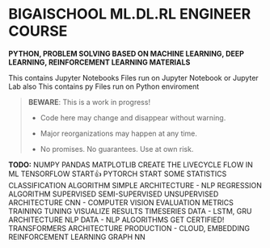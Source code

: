 # BIGAISCHOOL ML.DL.RL ENGINEER COURSE

**PYTHON, PROBLEM SOLVING BASED ON MACHINE LEARNING, DEEP LEARNING, REINFORCEMENT LEARNING MATERIALS**

This contains Jupyter Notebooks Files run on Jupyter Notebook or Jupyter Lab
also
This contains py Files run on Python enviroment




> **BEWARE**: This is a work in progress!
>
> * Code here may change and disappear without warning.
>
> * Major reorganizations may happen at any time.
>
> * No promises. No guarantees. Use at own risk.

**TODO:**
NUMPY
PANDAS
MATPLOTLIB
CREATE THE LIVECYCLE FLOW IN ML
TENSORFLOW START👍
PYTORCH START
SOME STATISTICS
CLASSIFICATION ALGORITHM
SIMPLE ARCHITECTURE - NLP
REGRESSION ALGORITHM
SUPERVISED
SEMI-SUPERVISED
UNSUPERVISED
ARCHITECTURE CNN - COMPUTER VISION
EVALUATION METRICS
TRAINING
TUNING
VISUALIZE RESULTS
TIMESERIES DATA - LSTM, GRU ARCHITECTURE
NLP DATA - NLP ALGORITHMS
GET CERTIFIED!
TRANSFORMERS ARCHITECTURE
PRODUCTION - CLOUD, EMBEDDING
REINFORCEMENT LEARNING
GRAPH NN






